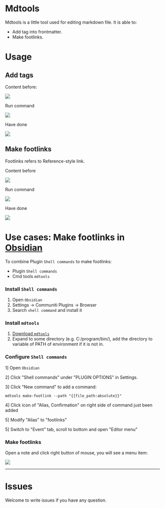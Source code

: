 # Mdtools

Mdtools is a little tool used for editing markdown file. It is able to:

- Add tag into frontmatter.
- Make footlinks.

# Usage

## Add tags

Content before:

![](https://i.imgur.com/ZlatH2s.png)

Run command

![](https://i.imgur.com/pralDiV.png)

Have done

![](https://i.imgur.com/XhtrFvf.png)

## Make footlinks

Footlinks refers to Reference-style link.

Content before

![](https://i.imgur.com/EL05vMO.png)

Run command

![](https://i.imgur.com/sNgynUp.png)

Have done

![](https://i.imgur.com/EouiSu1.png)

# Use cases: Make footlinks in [Obsidian][3]

To combine Plugin `Shell commands` to make footlinks:

- Plugin `Shell commands`
- Cmd tools `mdtools`

### Install `Shell commands`

1. Open `Obsidian`
2. Settings -> Communiti Plugins -> Browser
3. Search `shell command` and install it

### Install `mdtools`

1. [Download `mdtools`][1]
2. Expand to some directory (e.g. C:/program/bin/), add the directory to variable of PATH of environment if it is not in.

### Configure `Shell commands`

1] Open `Obsidian`

2] Click "Shell commands" under "PLUGIN OPTIONS" in Settings.

3] Click "New command" to add a command:

`mdtools make-footlink --path "{{file_path:absolute}}"`

4] Click icon of "Alias, Confirmation" on right side of command just been added

5] Modify "Alias" to "footlinks" 

5] Switch to "Event" tab, scroll to bottom and open "Editor menu"

### Make footlinks

Open a note and click right button of mouse, you will see a menu item:

![](https://i.imgur.com/VvEdkb7.png)


---

[1]: https://github.com/jason1105/mdtools/releases/tag/v0.1.0
[2]: https://wbd.ms/share/v2/aHR0cHM6Ly93aGl0ZWJvYXJkLm1pY3Jvc29mdC5jb20vYXBpL3YxLjAvd2hpdGVib2FyZHMvcmVkZWVtL2RlNmRjMjAzYWNmNDQzZjViYjhkNzY0NmYwMjYyNmU4X0JCQTcxNzYyLTEyRTAtNDJFMS1CMzI0LTVCMTMxRjQyNEUzRF8wYWRlZWJkYy1hOGM3LTRiYzgtOTc2Mi1jYjRiODc5OTdmZTI=
[3]: https://obsidian.md/

# Issues

Welcome to write issues if you have any question.
